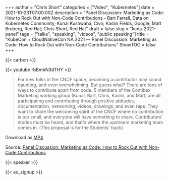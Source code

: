 +++
author = "Chris Short"
categories = ["Video", "Kubernetes"]
date = 2021-10-23T07:00:00Z
description = "Panel Discussion: Marketing as Code: How to Rock Out with Non-Code Contributions - Bart Farrell, Data on Kubernetes Community; Kunal Kushwaha, Civo; Kaslin Fields, Google; Matt Broberg, Red Hat; Chris Short, Red Hat"
draft = false
slug = "kcna-2021-panel"
tags = ["talks", "speaking", "videos", "public speaking"]
title = "KubeCon + CloudNativeCon NA 2021 — Panel Discussion: Marketing as Code: How to Rock Out with Non-Code Contributions"
ShowTOC = false
+++

{{< carbon >}}

{{< youtube rbBmbN3dTHY >}}

> For new folks in the CNCF space, becoming a contributor may sound daunting, and even overwhelming. But guess what? There are tons of ways to contribute apart from code. 5 members of the Contibex Marketing working group (Kunal, Bart, Chris, Kaslin, and Matt) are all participating and contributing through positive attitudes, documentation, networking, videos, drawings, and even raps. They want to share the welcoming spirit of the CNCF where no contribution is too small, and everyone will have something to share. Contributors' stories must be heard, and that's where the upstream marketing team comes in. (This proposal is for the Students' track)

Download as [MP4](https://c.chrisshort.net/file/chrisshort/Panel_Discussion-Marketing_as_Code-How_to_Rock_Out_with_Non-Code_Contributions.mp4)

Source: [Panel Discussion: Marketing as Code: How to Rock Out with Non-Code Contributions](https://youtu.be/rbBmbN3dTHY)

{{< speaker >}}

{{< eo_signup >}}
